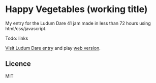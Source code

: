 # Happy Vegetables (working title)

My entry for the Ludum Dare 41 jam made in less than 72 hours using html/css/javascript.

Todo: links

[Visit Ludum Dare entry](ldjam.com) and play  [web version](https://cwiep.itch.io/).

## Licence
MIT
